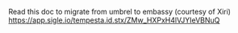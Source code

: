 Read this doc to migrate from umbrel to embassy (courtesy of Xiri)
https://app.sigle.io/tempesta.id.stx/ZMw_HXPxH4lVJYIeVBNuQ
